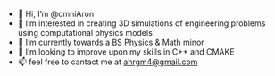 - 👋 Hi, I’m @omniAron
- 👀 I’m interested in creating 3D simulations of engineering problems using computational physics models
- 🌱 I’m currently towards a BS Physics & Math minor 
- 💞️ I’m looking to improve upon my skills in C++ and CMAKE
- 📫 feel free to cantact me at ahrgm4@gmail.com


<!---
omniAron/omniAron is a ✨ special ✨ repository because its `README.md` (this file) appears on your GitHub profile.
You can click the Preview link to take a look at your changes.
--->
